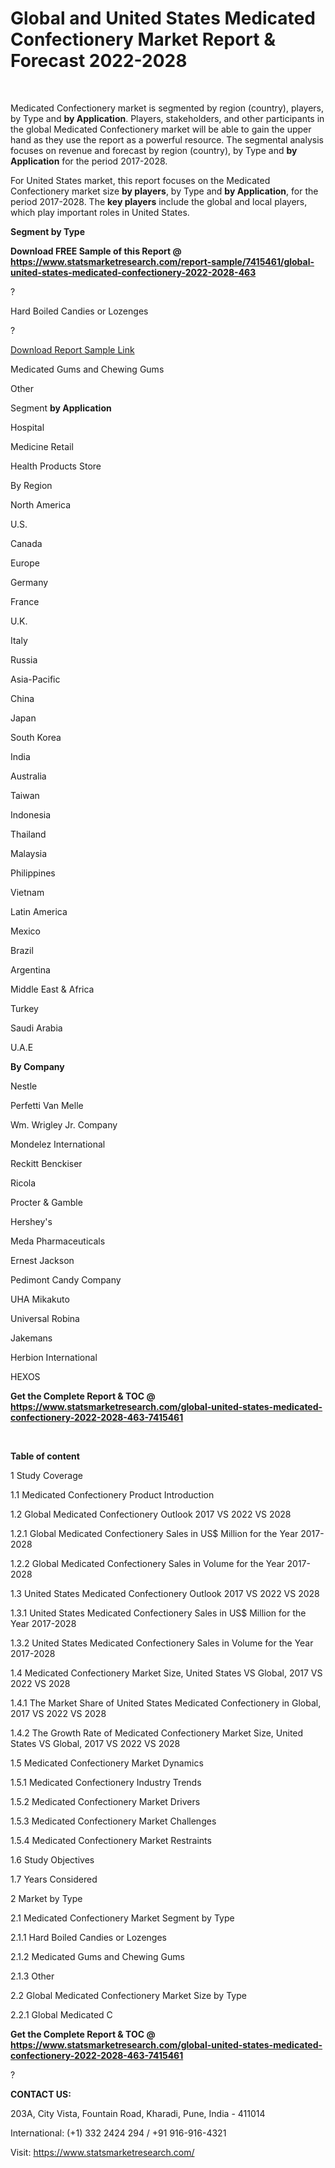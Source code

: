 <h1>Global and United States Medicated Confectionery Market Report & Forecast 2022-2028</h1><br/><p>Medicated Confectionery market is segmented by region (country), players, by Type and <strong>by Application</strong>. Players, stakeholders, and other participants in the global Medicated Confectionery market will be able to gain the upper hand as they use the report as a powerful resource. The segmental analysis focuses on revenue and forecast by region (country), by Type and <strong>by Application</strong> for the period 2017-2028.</p>
 
 
 
 <p>For United States market, this report focuses on the Medicated Confectionery market size <strong>by players</strong>, by Type and <strong>by Application</strong>, for the period 2017-2028. The <strong>key players</strong> include the global and local players, which play important roles in United States.</p>
 
 
 
 <p><strong>Segment by Type</strong></p>
 
 
 
 <div><b>Download FREE Sample of this Report @ <a href="https://www.statsmarketresearch.com/download-free-sample/7415461/global-united-states-medicated-confectionery-2022-2028-463">https://www.statsmarketresearch.com/report-sample/7415461/global-united-states-medicated-confectionery-2022-2028-463</a></b></div>
 
 
 
 <p>? </p>
 
 
 
 <p>Hard Boiled Candies or Lozenges</p>
 
 
 
 <p>? </p>
 
 
 
 <p><a href="https://www.statsmarketresearch.com/download-free-sample/7415461/global-united-states-medicated-confectionery-2022-2028-463">Download Report Sample Link</a></p>
 
 
 
 <p>Medicated Gums and Chewing Gums</p>
 
 
 
 <p>Other</p>
 
 
 
 <p>Segment <strong>by Application</strong></p>
 
 
 
 <p>Hospital</p>
 
 
 
 <p>Medicine Retail</p>
 
 
 
 <p>Health Products Store</p>
 
 
 
 <p>By Region</p>
 
 
 
 <p>North America</p>
 
 
 
 <p>U.S.</p>
 
 
 
 <p>Canada</p>
 
 
 
 <p>Europe</p>
 
 
 
 <p>Germany</p>
 
 
 
 <p>France</p>
 
 
 
 <p>U.K.</p>
 
 
 
 <p>Italy</p>
 
 
 
 <p>Russia</p>
 
 
 
 <p>Asia-Pacific</p>
 
 
 
 <p>China</p>
 
 
 
 <p>Japan</p>
 
 
 
 <p>South Korea</p>
 
 
 
 <p>India</p>
 
 
 
 <p>Australia</p>
 
 
 
 <p>Taiwan</p>
 
 
 
 <p>Indonesia</p>
 
 
 
 <p>Thailand</p>
 
 
 
 <p>Malaysia</p>
 
 
 
 <p>Philippines</p>
 
 
 
 <p>Vietnam</p>
 
 
 
 <p>Latin America</p>
 
 
 
 <p>Mexico</p>
 
 
 
 <p>Brazil</p>
 
 
 
 <p>Argentina</p>
 
 
 
 <p>Middle East & Africa</p>
 
 
 
 <p>Turkey</p>
 
 
 
 <p>Saudi Arabia</p>
 
 
 
 <p>U.A.E</p>
 
 
 
 <p><strong>By Company</strong></p>
 
 
 
 <p>Nestle</p>
 
 
 
 <p>Perfetti Van Melle</p>
 
 
 
 <p>Wm. Wrigley Jr. Company</p>
 
 
 
 <p>Mondelez International</p>
 
 
 
 <p>Reckitt Benckiser</p>
 
 
 
 <p>Ricola</p>
 
 
 
 <p>Procter & Gamble</p>
 
 
 
 <p>Hershey&#39;s</p>
 
 
 
 <p>Meda Pharmaceuticals</p>
 
 
 
 <p>Ernest Jackson</p>
 
 
 
 <p>Pedimont Candy Company</p>
 
 
 
 <p>UHA Mikakuto</p>
 
 
 
 <p>Universal Robina</p>
 
 
 
 <p>Jakemans</p>
 
 
 
 <p>Herbion International</p>
 
 
 
 <p>HEXOS</p>
 
 
 
 <div><b>Get the Complete Report & TOC @ <a href="https://www.statsmarketresearch.com/global-united-states-medicated-confectionery-2022-2028-463-7415461">https://www.statsmarketresearch.com/global-united-states-medicated-confectionery-2022-2028-463-7415461</a></b></div>
 
 
 
 <p><br />
 
 <b>Table of content</b></p>
 
 
 
 <p>1 Study Coverage<br />
 
 1.1 Medicated Confectionery Product Introduction<br />
 
 1.2 Global Medicated Confectionery Outlook 2017 VS 2022 VS 2028<br />
 
 1.2.1 Global Medicated Confectionery Sales in US$ Million for the Year 2017-2028<br />
 
 1.2.2 Global Medicated Confectionery Sales in Volume for the Year 2017-2028<br />
 
 1.3 United States Medicated Confectionery Outlook 2017 VS 2022 VS 2028<br />
 
 1.3.1 United States Medicated Confectionery Sales in US$ Million for the Year 2017-2028<br />
 
 1.3.2 United States Medicated Confectionery Sales in Volume for the Year 2017-2028<br />
 
 1.4 Medicated Confectionery Market Size, United States VS Global, 2017 VS 2022 VS 2028<br />
 
 1.4.1 The Market Share of United States Medicated Confectionery in Global, 2017 VS 2022 VS 2028<br />
 
 1.4.2 The Growth Rate of Medicated Confectionery Market Size, United States VS Global, 2017 VS 2022 VS 2028<br />
 
 1.5 Medicated Confectionery Market Dynamics<br />
 
 1.5.1 Medicated Confectionery Industry Trends<br />
 
 1.5.2 Medicated Confectionery Market Drivers<br />
 
 1.5.3 Medicated Confectionery Market Challenges<br />
 
 1.5.4 Medicated Confectionery Market Restraints<br />
 
 1.6 Study Objectives<br />
 
 1.7 Years Considered<br />
 
 2 Market by Type<br />
 
 2.1 Medicated Confectionery Market Segment by Type<br />
 
 2.1.1 Hard Boiled Candies or Lozenges<br />
 
 2.1.2 Medicated Gums and Chewing Gums<br />
 
 2.1.3 Other<br />
 
 2.2 Global Medicated Confectionery Market Size by Type<br />
 
 2.2.1 Global Medicated C</p>
 
 
 
 <div><b>Get the Complete Report & TOC @ <a href="https://www.statsmarketresearch.com/global-united-states-medicated-confectionery-2022-2028-463-7415461">https://www.statsmarketresearch.com/global-united-states-medicated-confectionery-2022-2028-463-7415461</a></b></div>
 
 
 
 <p>? </p>
 
 
 
 <p><b>CONTACT US:</b><br />
 
 203A, City Vista, Fountain Road, Kharadi, Pune, India - 411014<br />
 
 International: (+1) 332 2424 294 / +91 916-916-4321<br />
 
 Visit: <a href="https://www.statsmarketresearch.com/">https://www.statsmarketresearch.com/</a></p>